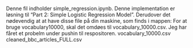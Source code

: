 Denne fil indholder simple_regression.ipynb. Denne implementation er løsning til “Part 2: Simple Logistic Regression Model”.
Derudover det nødevendig at at have disse file på din maskine, som finds i mappen:
For at bruge vocabulary10000, skal det omdøes til vocabulary_10000.csv. Jeg har fåret et probelm under pushin til respositoren. 
vocabulary_10000.csv
cleaned_bbc_articles_FULL.csv
